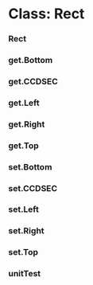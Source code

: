 # Class: Rect



    
      
### Rect




    
      
### get.Bottom




    
### get.CCDSEC




    
### get.Left




    
### get.Right




    
### get.Top




    
### set.Bottom




    
### set.CCDSEC




    
### set.Left




    
### set.Right




    
### set.Top




    
### unitTest




    
      
